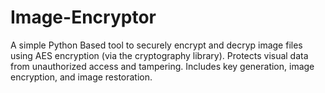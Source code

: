 # Image-Encryptor
A simple Python Based tool to securely encrypt and decryp image files using AES encryption (via the cryptography library). Protects visual data from unauthorized access and tampering. Includes key generation, image encryption, and image restoration.
